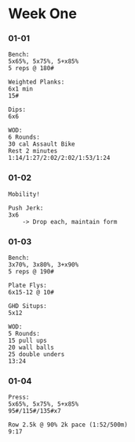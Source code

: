 # Week One

### 01-01
```
Bench:
5x65%, 5x75%, 5+x85%
5 reps @ 180#

Weighted Planks:
6x1 min
15#

Dips:
6x6

WOD:
6 Rounds:
30 cal Assault Bike
Rest 2 minutes
1:14/1:27/2:02/2:02/1:53/1:24
```

### 01-02
```
Mobility!

Push Jerk:
3x6
    -> Drop each, maintain form
```

### 01-03
```
Bench:
3x70%, 3x80%, 3+x90%
5 reps @ 190#

Plate Flys:
6x15-12 @ 10#

GHD Situps:
5x12

WOD:
5 Rounds:
15 pull ups
20 wall balls
25 double unders
13:24
```

### 01-04
```
Press:
5x65%, 5x75%, 5+x85%
95#/115#/135#x7

Row 2.5k @ 90% 2k pace (1:52/500m)
9:17
```

